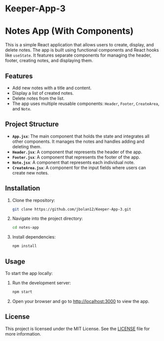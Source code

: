 # Keeper-App-3

# Notes App (With Components)

This is a simple React application that allows users to create, display, and delete notes. The app is built using functional components and React hooks like `useState`. It features separate components for managing the header, footer, creating notes, and displaying them.

## Features

- Add new notes with a title and content.
- Display a list of created notes.
- Delete notes from the list.
- The app uses multiple reusable components: `Header`, `Footer`, `CreateArea`, and `Note`.

## Project Structure

- **`App.jsx`**: The main component that holds the state and integrates all other components. It manages the notes and handles adding and deleting them.
- **`Header.jsx`**: A component that represents the header of the app.
- **`Footer.jsx`**: A component that represents the footer of the app.
- **`Note.jsx`**: A component that represents each individual note.
- **`CreateArea.jsx`**: A component for the input fields where users can create new notes.

## Installation

1. Clone the repository:
    ```bash
    git clone https://github.com/jbolan12/Keeper-App-3.git
    ```

2. Navigate into the project directory:
    ```bash
    cd notes-app
    ```

3. Install dependencies:
    ```bash
    npm install
    ```

## Usage

To start the app locally:

1. Run the development server:
    ```bash
    npm start
    ```

2. Open your browser and go to [http://localhost:3000](http://localhost:3000) to view the app.

## License

This project is licensed under the MIT License. See the [LICENSE](LICENSE) file for more information.

